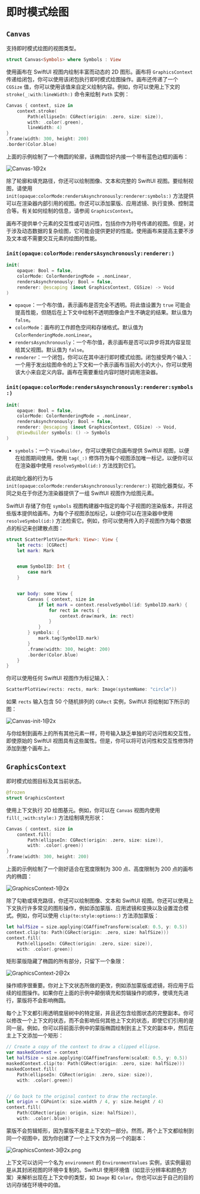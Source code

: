 # 即时模式绘图

## `Canvas`

支持即时模式绘图的视图类型。

```swift
struct Canvas<Symbols> where Symbols : View
```

使用画布在 SwiftUI 视图内绘制丰富而动态的 2D 图形。画布将 `GraphicsContext` 传递给闭包，你可以使用该闭包执行即时模式绘图操作。画布还传递了一个 `CGSize` 值，你可以使用该值来自定义绘制内容。例如，你可以使用上下文的 `stroke(_:with:lineWidth:)` 命令来绘制 `Path` 实例：


```swift
Canvas { context, size in
    context.stroke(
        Path(ellipseIn: CGRect(origin: .zero, size: size)),
        with: .color(.green),
        lineWidth: 4)
}
.frame(width: 300, height: 200)
.border(Color.blue)
```

上面的示例绘制了一个椭圆的轮廓，该椭圆恰好内接一个带有蓝色边框的画布：

![Canvas-1@2x](../../images/Canvas-1@2x.png)


除了轮廓和填充路径，你还可以绘制图像、文本和完整的 SwiftUI 视图。要绘制视图，请使用 `init(opaque:colorMode:rendersAsynchronously:renderer:symbols:)` 方法提供可以在渲染器内部引用的视图。你还可以添加蒙版、应用滤镜、执行变换、控制混合等。有关如何绘制的信息，请参阅 `GraphicsContext`。

画布不提供单个元素的交互性或可访问性，包括你作为符号传递的视图。但是，对于涉及动态数据的复杂绘图，它可能会提供更好的性能。使用画布来提高主要不涉及文本或不需要交互元素的绘图的性能。


### `init(opaque:colorMode:rendersAsynchronously:renderer:)`

```swift
init(
    opaque: Bool = false,
    colorMode: ColorRenderingMode = .nonLinear,
    rendersAsynchronously: Bool = false,
    renderer: @escaping (inout GraphicsContext, CGSize) -> Void
)
```

- `opaque`：一个布尔值，表示画布是否完全不透明。将此值设置为 `true` 可能会提高性能，但随后在上下文中绘制不透明图像会产生不确定的结果。默认值为 `false`。
- `colorMode`：画布的工作颜色空间和存储格式。默认值为 `ColorRenderingMode.nonLinear`。
- `rendersAsynchronously`：一个布尔值，表示画布是否可以异步将其内容呈现给其父视图。默认值为 `false`。
- `renderer`：一个闭包，你可以在其中进行即时模式绘图。闭包接受两个输入：一个用于发出绘图命令的上下文和一个表示画布当前大小的大小，你可以使用该大小来自定义内容。画布在需要重绘内容时随时调用渲染器。

### `init(opaque:colorMode:rendersAsynchronously:renderer:symbols:)`



```swift
init(
    opaque: Bool = false,
    colorMode: ColorRenderingMode = .nonLinear,
    rendersAsynchronously: Bool = false,
    renderer: @escaping (inout GraphicsContext, CGSize) -> Void,
    @ViewBuilder symbols: () -> Symbols
)
```

- `symbols`：一个 `ViewBuilder`，你可以使用它向画布提供 SwiftUI 视图，以便在绘图期间使用。使用 `tag(_:)` 修饰符为每个视图添加唯一标记，以便你可以在渲染器中使用 `resolveSymbol(id:)` 方法找到它们。

此初始化器的行为与 `init(opaque:colorMode:rendersAsynchronously:renderer:)` 初始化器类似，不同之处在于你还为渲染器提供了一组 SwiftUI 视图作为绘图元素。

SwiftUI 存储了你在 `symbols` 视图构建器中指定的每个子视图的渲染版本，并将这些版本提供给画布。为每个子视图添加标记，以便你可以在渲染器中使用 `resolveSymbol(id:)` 方法检索它。例如，你可以使用传入的子视图作为每个数据点的标记来创建散点图：


```swift
struct ScatterPlotView<Mark: View>: View {
    let rects: [CGRect]
    let mark: Mark


    enum SymbolID: Int {
        case mark
    }


    var body: some View {
        Canvas { context, size in
            if let mark = context.resolveSymbol(id: SymbolID.mark) {
                for rect in rects {
                    context.draw(mark, in: rect)
                }
            }
        } symbols: {
            mark.tag(SymbolID.mark)
        }
        .frame(width: 300, height: 200)
        .border(Color.blue)
    }
}
```

你可以使用任何 SwiftUI 视图作为标记输入：

```swift
ScatterPlotView(rects: rects, mark: Image(systemName: "circle"))
```

如果 `rects` 输入包含 $50$ 个随机排列的 `CGRect` 实例，SwiftUI 将绘制如下所示的图：

![Canvas-init-1@2x](../../images/Canvas-init-1@2x.png)

与你绘制到画布上的所有其他元素一样，符号输入缺乏单独的可访问性和交互性，即使原始的 SwiftUI 视图具有这些属性。但是，你可以将可访问性和交互性修饰符添加到整个画布上。

## `GraphicsContext`

即时模式绘图目标及其当前状态。

```swift
@frozen
struct GraphicsContext
```

使用上下文执行 2D 绘图基元。例如，你可以在 `Canvas` 视图内使用 `fill(_:with:style:)` 方法绘制填充形状：

```swift
Canvas { context, size in
    context.fill(
        Path(ellipseIn: CGRect(origin: .zero, size: size)),
        with: .color(.green))
}
.frame(width: 300, height: 200)
```

上面的示例绘制了一个刚好适合在宽度限制为 300 点、高度限制为 200 点的画布内的椭圆：

![GraphicsContext-1@2x](../../images/GraphicsContext-1@2x.png)

除了勾勒或填充路径，你还可以绘制图像、文本和 SwiftUI 视图。你还可以使用上下文执行许多常见的图形操作，例如添加蒙版、应用滤镜和变换以及设置混合模式。例如，你可以使用 `clip(to:style:options:)` 方法添加蒙版：

```swift
let halfSize = size.applying(CGAffineTransform(scaleX: 0.5, y: 0.5))
context.clip(to: Path(CGRect(origin: .zero, size: halfSize)))
context.fill(
    Path(ellipseIn: CGRect(origin: .zero, size: size)),
    with: .color(.green))

```

矩形蒙版隐藏了椭圆的所有部分，只留下一个象限：

![GraphicsContext-2@2x](../../images/GraphicsContext-2@2x.png)

操作顺序很重要。你对上下文状态所做的更改，例如添加蒙版或滤镜，将应用于后续的绘图操作。如果你在上面的示例中颠倒填充和剪辑操作的顺序，使填充先进行，蒙版将不会影响椭圆。

每个上下文都引用透明度层树中的特定层，并且还包含绘图状态的完整副本。你可以修改一个上下文的状态，而不会影响任何其他上下文的状态，即使它们引用的是同一层。例如，你可以将前面示例中的蒙版椭圆绘制到主上下文的副本中，然后在主上下文添加一个矩形：

```swift
// Create a copy of the context to draw a clipped ellipse.
var maskedContext = context
let halfSize = size.applying(CGAffineTransform(scaleX: 0.5, y: 0.5))
maskedContext.clip(to: Path(CGRect(origin: .zero, size: halfSize)))
maskedContext.fill(
    Path(ellipseIn: CGRect(origin: .zero, size: size)),
    with: .color(.green))


// Go back to the original context to draw the rectangle.
let origin = CGPoint(x: size.width / 4, y: size.height / 4)
context.fill(
    Path(CGRect(origin: origin, size: halfSize)),
    with: .color(.blue))
```

蒙版不会剪辑矩形，因为蒙版不是主上下文的一部分。然而，两个上下文都绘制到同一个视图中，因为你创建了一个上下文作为另一个的副本：

![GraphicsContext-3@2x.png](../../images/GraphicsContext-3@2x.png)

上下文可以访问一个名为 `environment` 的 `EnvironmentValues` 实例，该实例最初是从其封闭视图的环境中复制的。SwiftUI 使用环境值（如显示分辨率和颜色方案）来解析出现在上下文中的类型，如 `Image` 和 `Color`。你也可以出于自己的目的访问存储在环境中的值。